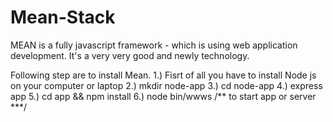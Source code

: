 # Mean-Stack
MEAN is a fully javascript framework -  which is using  web application development. It's a very very good and newly technology.

Following step are to install Mean.
1.) Fisrt of all you have to install Node js on your computer or laptop
2.) mkdir node-app
3.) cd node-app
4.) express app
5.) cd app && npm install
6.) node bin/wwws   /** to start app or server ***/
